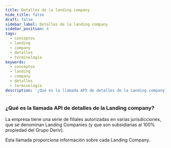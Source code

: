 ```yaml
---
title: Detalles de la landing company
hide_title: false
draft: false
sidebar_label: Detalles de la landing company
sidebar_position: 4
tags:
  - conceptos
  - landing
  - company
  - detalles
  - terminología
keywords:
  - conceptos
  - landing
  - company
  - detalles
  - terminología
description: '¿Qué es la llamada API de detalles de la Landing company?'
---
```


### ¿Qué es la llamada API de detalles de la Landing company?

La empresa tiene una serie de filiales autorizadas en varias jurisdicciones, que se denominan Landing Companies (y que son subsidiarias al 100% propiedad del Grupo Deriv).

Esta llamada proporciona información sobre cada Landing Company.
